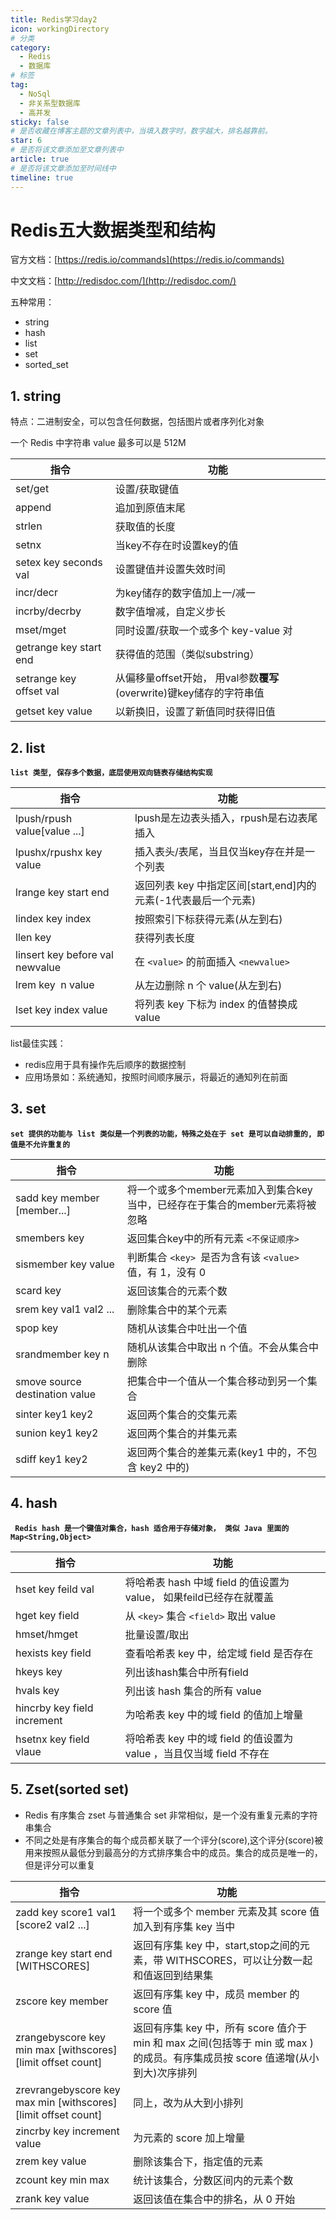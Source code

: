 ```yaml
---
title: Redis学习day2
icon: workingDirectory
# 分类
category:
  - Redis
  - 数据库
# 标签
tag:
  - NoSql
  - 非关系型数据库
  - 高并发
sticky: false
# 是否收藏在博客主题的文章列表中，当填入数字时，数字越大，排名越靠前。
star: 6
# 是否将该文章添加至文章列表中
article: true
# 是否将该文章添加至时间线中
timeline: true
---
```

# Redis五大数据类型和结构

官方文档：[https://redis.io/commands](https://redis.io/commands)

中文文档：[http://redisdoc.com/](http://redisdoc.com/)

五种常用：

- string
- hash
- list
- set
- sorted_set

## 1. string

特点：二进制安全，可以包含任何数据，包括图片或者序列化对象

一个 Redis 中字符串 value 最多可以是 512M

| 指令                    | 功能                                                                       |
| ----------------------- | -------------------------------------------------------------------------- |
| set/get                 | 设置/获取键值                                                              |
| append                  | 追加到原值末尾                                                             |
| strlen                  | 获取值的长度                                                               |
| setnx                   | 当key不存在时设置key的值                                                   |
| setex key seconds val   | 设置键值并设置失效时间                                                     |
| incr/decr               | 为key储存的数字值加上一/减一                                               |
| incrby/decrby           | 数字值增减，自定义步长                                                     |
| mset/mget               | 同时设置/获取一个或多个 key-value 对                                       |
| getrange key start end  | 获得值的范围（类似substring）                                              |
| setrange key offset val | 从偏移量offset开始， 用val参数**覆写**(overwrite)键key储存的字符串值 |
| getset key value        | 以新换旧，设置了新值同时获得旧值                                           |

## 2. list

**`list 类型, 保存多个数据，底层使用双向链表存储结构实现`**

| 指令                            | 功能                                                           |
| ------------------------------- | -------------------------------------------------------------- |
| lpush/rpush value[value ...]    | lpush是左边表头插入，rpush是右边表尾插入                       |
| lpushx/rpushx key value         | 插入表头/表尾，当且仅当key存在并是一个列表                     |
| lrange key start end            | 返回列表 key 中指定区间[start,end]内的元素(-1代表最后一个元素) |
| lindex key index                | 按照索引下标获得元素(从左到右)                                 |
| llen key                        | 获得列表长度                                                   |
| linsert key before val newvalue | 在 `<value>` 的前面插入 `<newvalue>`                       |
| lrem key  n value              | 从左边删除 n 个 value(从左到右)                                |
| lset key index value            | 将列表 key 下标为 index 的值替换成 value                       |

list最佳实践：

- redis应用于具有操作先后顺序的数据控制
- 应用场景如：系统通知，按照时间顺序展示，将最近的通知列在前面

## 3. set

**`set 提供的功能与 list 类似是一个列表的功能，特殊之处在于 set 是可以自动排重的, 即值是不允许重复的`**

| 指令                           | 功能                                                                        |
| ------------------------------ | --------------------------------------------------------------------------- |
| sadd key member [member...]    | 将一个或多个member元素加入到集合key当中，已经存在于集合的member元素将被忽略 |
| smembers key                   | 返回集合key中的所有元素 `<不保证顺序>`                                    |
| sismember key value            | 判断集合 `<key> `是否为含有该 `<value>` 值，有 1，没有 0                |
| scard key                      | 返回该集合的元素个数                                                        |
| srem key val1 val2 ...         | 删除集合中的某个元素                                                        |
| spop key                       | 随机从该集合中吐出一个值                                                    |
| srandmember key n              | 随机从该集合中取出 n 个值。不会从集合中删除                                 |
| smove source destination value | 把集合中一个值从一个集合移动到另一个集合                                    |
| sinter key1 key2               | 返回两个集合的交集元素                                                      |
| sunion key1 key2               | 返回两个集合的并集元素                                                      |
| sdiff key1 key2                | 返回两个集合的差集元素(key1 中的，不包含 key2 中的)                         |

## 4. hash

**` Redis hash 是一个键值对集合，hash 适合用于存储对象， 类似 Java 里面的Map<String,Object>`**

| 指令                        | 功能                                                                 |
| --------------------------- | -------------------------------------------------------------------- |
| hset key feild val          | 将哈希表 hash 中域 field 的值设置为value， 如果feild已经存在就覆盖  |
| hget key field              | 从 `<key>` 集合 `<field>` 取出 value                             |
| hmset/hmget                 | 批量设置/取出                                                        |
| hexists key field           | 查看哈希表 key 中，给定域 field 是否存在                             |
| hkeys key                   | 列出该hash集合中所有field                                            |
| hvals key                   | 列出该 hash 集合的所有 value                                         |
| hincrby key field increment | 为哈希表 key 中的域 field 的值加上增量                               |
| hsetnx key field vlaue      | 将哈希表 key 中的域 field 的值设置为 value ，当且仅当域 field 不存在 |

## 5. Zset(sorted set)

- Redis 有序集合 zset 与普通集合 set 非常相似，是一个没有重复元素的字符串集合
- 不同之处是有序集合的每个成员都关联了一个评分(score),这个评分(score)被用来按照从最低分到最高分的方式排序集合中的成员。集合的成员是唯一的，但是评分可以重复

| 指令                                                                | 功能                                                                                                                         |
| ------------------------------------------------------------------- | ---------------------------------------------------------------------------------------------------------------------------- |
| zadd key score1 val1 [score2 val2 ...]                              | 将一个或多个 member 元素及其 score 值加入到有序集 key 当中                                                                   |
| zrange key start end [WITHSCORES]                                   | 返回有序集 key 中，start,stop之间的元素，带 WITHSCORES，可以让分数一起和值返回到结果集                                       |
| zscore key member                                                   | 返回有序集 key 中，成员 member 的 score 值                                                                                   |
| zrangebyscore key<br /> min max [withscores] [limit offset count]   | 返回有序集 key 中，所有 score 值介于min 和 max 之间(包括等于 min 或 max )的成员。有序集成员按 score 值递增(从小到大)次序排列 |
| zrevrangebyscore key<br />max min [withscores] [limit offset count] | 同上，改为从大到小排列                                                                                                       |
| zincrby key increment value                                         | 为元素的 score 加上增量                                                                                                      |
| zrem key value                                                      | 删除该集合下，指定值的元素                                                                                                   |
| zcount key min max                                                  | 统计该集合，分数区间内的元素个数                                                                                             |
| zrank key value                                                     | 返回该值在集合中的排名，从 0 开始                                                                                            |
